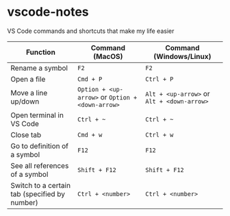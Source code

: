 # vscode-notes
VS Code commands and shortcuts that make my life easier

|Function|Command (MacOS)|Command (Windows/Linux)|
|---|---|---|
|Rename a symbol|`F2`|`F2`|
|Open a file|`Cmd + P`|`Ctrl + P`|
|Move a line up/down|`Option + <up-arrow>` or `Option + <down-arrow>`|`Alt + <up-arrow>` or `Alt + <down-arrow>`|
|Open terminal in VS Code|`Ctrl + ~`|`Ctrl + ~`|
|Close tab|`Cmd + w`|`Ctrl + w`|
|Go to definition of a symbol|`F12`|`F12`|
|See all references of a symbol|`Shift + F12`|`Shift + F12`|
|Switch to a certain tab (specified by number)|`Ctrl + <number>`|`Ctrl + <number>`|

